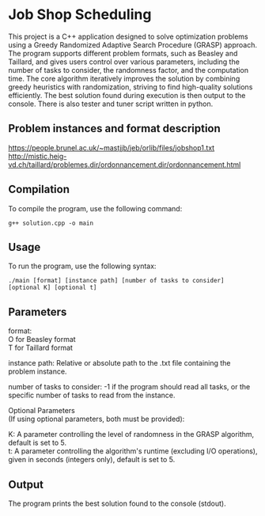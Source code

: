 # Job Shop Scheduling
This project is a C++ application designed to solve optimization problems using a Greedy Randomized Adaptive Search Procedure (GRASP) approach. The program supports different problem formats, such as Beasley and Taillard, and gives users control over various parameters, including the number of tasks to consider, the randomness factor, and the computation time. The core algorithm iteratively improves the solution by combining greedy heuristics with randomization, striving to find high-quality solutions efficiently. The best solution found during execution is then output to the console. There is also tester and tuner script written in python.

## Problem instances and format description  
https://people.brunel.ac.uk/~mastjjb/jeb/orlib/files/jobshop1.txt  
http://mistic.heig-vd.ch/taillard/problemes.dir/ordonnancement.dir/ordonnancement.html  

## Compilation  
To compile the program, use the following command:  
```
g++ solution.cpp -o main
```

## Usage  
To run the program, use the following syntax:  
```
./main [format] [instance path] [number of tasks to consider] [optional K] [optional t]
```

## Parameters  
format:  
O for Beasley format  
T for Taillard format  

instance path: Relative or absolute path to the .txt file containing the problem instance.  

number of tasks to consider: -1 if the program should read all tasks, or the specific number of tasks to read from the instance.  

Optional Parameters  
(If using optional parameters, both must be provided):  

K: A parameter controlling the level of randomness in the GRASP algorithm, default is set to 5.  
t: A parameter controlling the algorithm's runtime (excluding I/O operations), given in seconds (integers only), default is set to 5.

## Output
The program prints the best solution found to the console (stdout).
